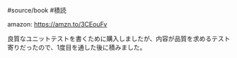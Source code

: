 #source/book #積読 

amazon: https://amzn.to/3CEouFv

良質なユニットテストを書くために購入しましたが、内容が品質を求めるテスト寄りだったので、1度目を通した後に積みました。